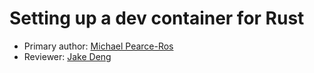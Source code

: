 # Setting up a dev container for Rust

* Primary author: [Michael Pearce-Ros](https://github.com/miketravels)
* Reviewer: [Jake Deng](https://github.com/jakethellama)